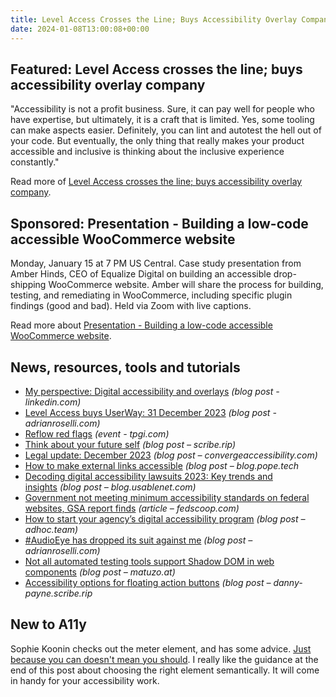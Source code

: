```yaml
---
title: Level Access Crosses the Line; Buys Accessibility Overlay Company
date: 2024-01-08T13:00:08+00:00
---
```


## Featured: Level Access crosses the line; buys accessibility overlay company

"Accessibility is not a profit business. Sure, it can pay well for people who have expertise, but ultimately, it is a craft that is limited. Yes, some tooling can make aspects easier. Definitely, you can lint and autotest the hell out of your code. But eventually, the only thing that really makes your product accessible and inclusive is thinking about the inclusive experience constantly."

Read more of [Level Access crosses the line; buys accessibility overlay company](https://yatil.net/blog/level-access-userway).

## Sponsored: Presentation - Building a low-code accessible WooCommerce website

Monday, January 15 at 7 PM US Central. Case study presentation from Amber Hinds, CEO of Equalize Digital on building an accessible drop-shipping WooCommerce website. Amber will share the process for building, testing, and remediating in WooCommerce, including specific plugin findings (good and bad). Held via Zoom with live captions.

Read more about [Presentation - Building a low-code accessible WooCommerce website](https://us02web.zoom.us/webinar/register/2717023094808/WN_u818UiW0S12bqPoxWu5Rng).

## News, resources, tools and tutorials

- [My perspective: Digital accessibility and overlays](https://www.linkedin.com/pulse/my-perspective-digital-accessibility-overlays-timothy-springer-bhx2c/) *(blog post - linkedin.com)*
- [Level Access buys UserWay: 31 December 2023](https://adrianroselli.com/2021/09/userway-will-get-you-sued.html#LevelAccessBuysUserWay) *(blog post - adrianroselli.com)*
- [Reflow red flags](https://www.tpgi.com/reflow-red-flags/) *(event - tpgi.com)*
- [Think about your future self](https://www.scribe.rip/think-about-your-future-self-2d85c782b2bd) *(blog post – scribe.rip)*
- [Legal update: December 2023](https://convergeaccessibility.com/2024/01/02/legal-update-december-2023/) *(blog post – convergeaccessibility.com)*
- [How to make external links accessible](https://blog.pope.tech/2024/01/02/how-to-make-external-links-accessible/) *(blog post – blog.pope.tech*
- [Decoding digital accessibility lawsuits 2023: Key trends and insights](https://blog.usablenet.com/decoding-digital-accessibility-lawsuits-in-2023-key-trends-strategic-insights) *(blog post – blog.usablenet.com)*
- [Government not meeting minimum accessibility standards on federal websites, GSA report finds](https://fedscoop.com/government-accessibility-standards-websites-gsa-report/) *(article – fedscoop.com)*
- [How to start your agency’s digital accessibility program](https://adhoc.team/2024/01/04/OMB-a11y/) *(blog post – adhoc.team)*
- [#AudioEye has dropped its suit against me](https://adrianroselli.com/2024/01/audioeye-has-dropped-its-suit-against-me.html) *(blog post – adrianroselli.com)*
- [Not all automated testing tools support Shadow DOM in web components](https://matuzo.at/blog/2024/automated-testing-tools-and-web-components) *(blog post – matuzo.at)*
- [Accessibility options for floating action buttons](https://danny-payne.scribe.rip/accessibility-options-for-floating-action-buttons-99bdf8146988) *(blog post – danny-payne.scribe.rip*

## New to A11y

Sophie Koonin checks out the meter element, and has some advice. [Just because you can doesn't mean you should](https://localghost.dev/blog/just-because-you-can-doesn-t-mean-you-should-the-meter-element/). I really like the guidance at the end of this post about choosing the right element semantically. It will come in handy for your accessibility work.

